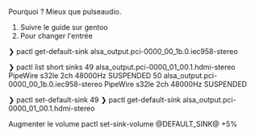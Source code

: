 Pourquoi ? Mieux que pulseaudio.
1. Suivre le guide sur gentoo 
2. Pour changer l'entrée 

❯ pactl get-default-sink
alsa_output.pci-0000_00_1b.0.iec958-stereo

❯ pactl list short sinks
49	alsa_output.pci-0000_01_00.1.hdmi-stereo	PipeWire	s32le 2ch 48000Hz	SUSPENDED
50	alsa_output.pci-0000_00_1b.0.iec958-stereo	PipeWire	s32le 2ch 48000Hz	SUSPENDED

❯ pactl set-default-sink 49
❯ pactl get-default-sink
alsa_output.pci-0000_01_00.1.hdmi-stereo

Augmenter le volume
pactl set-sink-volume @DEFAULT_SINK@ +5%
